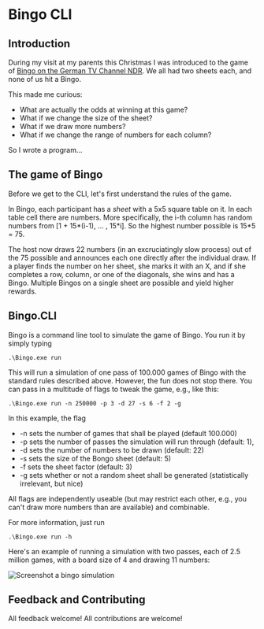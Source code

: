 # Bingo CLI

## Introduction
During my visit at my parents this Christmas I was introduced to the game of [Bingo on the German TV Channel NDR](https://www.ndr.de/fernsehen/sendungen/bingo_die_umweltlotterie/index.html). We all had two sheets each, and none of us hit a Bingo.

This made me curious: 
* What are actually the odds at winning at this game? 
* What if we change the size of the sheet? 
* What if we draw more numbers? 
* What if we change the range of numbers for each column? 

So I wrote a program...

## The game of Bingo 
Before we get to the CLI, let's first understand the rules of the game. 

In Bingo, each participant has a _sheet_ with a 5x5 square table on it. In each table cell there are numbers. More specifically, the i-th column has random numbers from [1 + 15\*(i-1), ... , 15\*i]. So the highest number possible is 15\*5 = 75.

The host now draws 22 numbers (in an excruciatingly slow process) out of the 75 possible and announces each one directly after the individual draw. If a player finds the number on her sheet, she marks it with an X, and if she completes a row, column, or one of the diagonals, she wins and has a Bingo. Multiple Bingos on a single sheet are possible and yield higher rewards.

## Bingo.CLI
Bingo is a command line tool to simulate the game of Bingo. You run it by simply typing 
```PS
.\Bingo.exe run
````
This will run a simulation of one pass of 100.000 games of Bingo with the standard rules described above. However, the fun does not stop there. You can pass in a multitude of flags to tweak the game, e.g., like this:
```PS
.\Bingo.exe run -n 250000 -p 3 -d 27 -s 6 -f 2 -g
````
In this example, the flag
* -n sets the number of games that shall be played (default 100.000)
* -p sets the number of passes the simulation will run through (default: 1),
* -d sets the number of numbers to be drawn (default: 22)
* -s sets the size of the Bongo sheet (default: 5)
* -f sets the sheet factor (default: 3)
* -g sets whether or not a random sheet shall be generated (statistically irrelevant, but nice)

All flags are independently useable (but may restrict each other, e.g., you can't draw more numbers than are available) and combinable.

For more information, just run
```PS
.\Bingo.exe run -h
````

Here's an example of running a simulation with two passes, each of 2.5 million games, with a board size of 4 and drawing 11 numbers:

![Screenshot a bingo simulation](./sample/bingo-sample.png)

## Feedback and Contributing
All feedback welcome!
All contributions are welcome!
